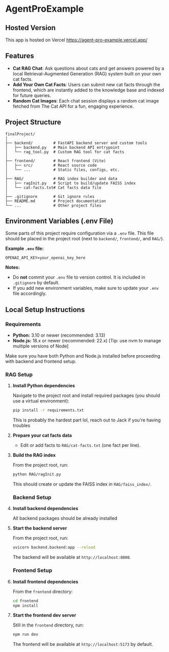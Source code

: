 # AgentProExample

## Hosted Version
This app is hosted on Vercel https://agent-pro-example.vercel.app/

## Features

- **Cat RAG Chat**: Ask questions about cats and get answers powered by a local Retrieval-Augmented Generation (RAG) system built on your own cat facts.
- **Add Your Own Cat Facts**: Users can submit new cat facts through the frontend, which are instantly added to the knowledge base and indexed for future queries.
- **Random Cat Images**: Each chat session displays a random cat image fetched from The Cat API for a fun, engaging experience.

## Project Structure

```
finalProject/
│
├── backend/         # FastAPI backend server and custom tools
│   ├── backend.py   # Main backend API entrypoint
│   └── rag_tool.py  # Custom RAG tool for cat facts
│
├── frontend/        # React frontend (Vite)
│   ├── src/         # React source code
│   └── ...          # Static files, configs, etc.
│
├── RAG/             # RAG index builder and data
│   ├── ragInit.py   # Script to build/update FAISS index
│   └── cat-facts.txt# Cat facts data file
│
├── .gitignore       # Git ignore rules
├── README.md        # Project documentation
└── ...              # Other project files
```


## Environment Variables (.env File)

Some parts of this project require configuration via a `.env` file. This file should be placed in the project root (next to `backend/`, `frontend/`, and `RAG/`).

**Example `.env` file:**

```
OPENAI_API_KEY=your_openai_key_here
```

**Notes:**
- Do **not** commit your `.env` file to version control. It is included in `.gitignore` by default.
- If you add new environment variables, make sure to update your `.env` file accordingly.

## Local Setup Instructions

### Requirements

- **Python:** 3.10 or newer (recommended: 3.13)
- **Node.js:** 18.x or newer (recommended: 22.x) [Tip: use nvm to manage multiple versions of Node]

Make sure you have both Python and Node.js installed before proceeding with backend and frontend setup.

### RAG Setup

1. **Install Python dependencies**

	Navigate to the project root and install required packages (you should use a virtual environment):

	```bash
	pip install -r requirements.txt
	```

    This is probably the hardest part lol, reach out to Jack if you're having troubles

2. **Prepare your cat facts data**

	- Edit or add facts to `RAG/cat-facts.txt` (one fact per line).

3. **Build the RAG index**

	From the project root, run:

	```bash
	python RAG/ragInit.py
	```

	This should create or update the FAISS index in `RAG/faiss_index/`.

    ### Backend Setup

1. **Install backend dependencies**

	All backend packages should be already installed

2. **Start the backend server**

	From the project root, run:

	```bash
	uvicorn backend.backend:app --reload
	```

	The backend will be available at `http://localhost:8000`.


    ### Frontend Setup

1. **Install frontend dependencies**

	From the `frontend` directory:

	```bash
	cd frontend
	npm install
	```

2. **Start the frontend dev server**

	Still in the `frontend` directory, run:

	```bash
	npm run dev
	```

	The frontend will be available at `http://localhost:5173` by default.